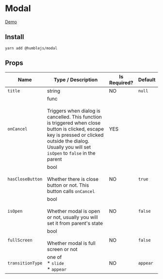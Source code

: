 # Modal

[Demo](https://humble.js.org/pkg/modal/demo)

## Install

```
yarn add @humblejs/modal
```

## Props

| **Name** | **Type / Description** | **Is Required?** | **Default** |
|-----------|----------|-------------|-------------|
| `title`    | string      | NO | `null` |
| `onCancel`    | func<br><br>Triggers when dialog is cancelled. This function is triggered when close button is clicked, escape key is pressed or clicked outside the dialog. Usually you will set `isOpen` to `false` in the parent     | YES | |
| `hasCloseButton`    | bool<br><br>Whether there is close button or not. This button calls `onCancel`      | NO | `true` |
| `isOpen`    | bool<br><br>Whether modal is open or not, usually you will set it from parent's state     | NO | `false` |
| `fullScreen`    | bool<br><br>Whether modal is full screen or not     | NO | `false` |
| `transitionType`    | one of<br>* `slide`<br>* `appear`     | NO | `appear` |
